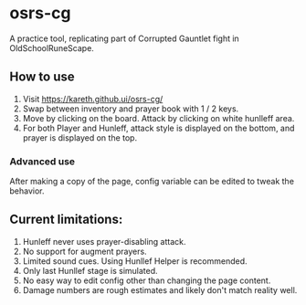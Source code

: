 # osrs-cg
A practice tool, replicating part of Corrupted Gauntlet fight in OldSchoolRuneScape.

## How to use
1. Visit https://kareth.github.ui/osrs-cg/
2. Swap between inventory and prayer book with 1 / 2 keys.
3. Move by clicking on the board. Attack by clicking on white hunlleff area.
4. For both Player and Hunleff, attack style is displayed on the bottom, and prayer is displayed on the top.
 
### Advanced use
After making a copy of the page, config variable can be edited to tweak the behavior.

## Current limitations:
1. Hunleff never uses prayer-disabling attack.
2. No support for augment prayers.
3. Limited sound cues. Using Hunllef Helper is recommended.
4. Only last Hunllef stage is simulated. 
5. No easy way to edit config other than changing the page content.
6. Damage numbers are rough estimates and likely don't match reality well.
